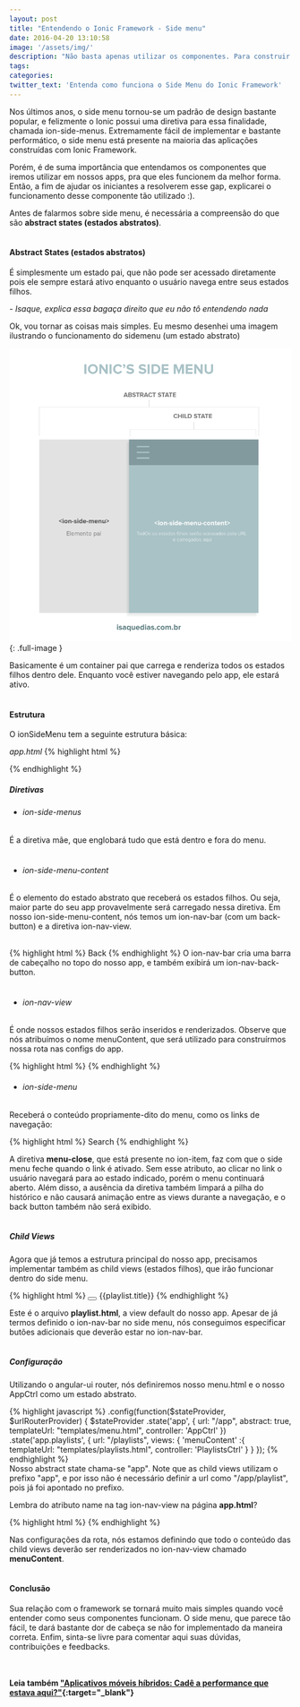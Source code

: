 ```yaml
---
layout: post
title: "Entendendo o Ionic Framework - Side menu"
date: 2016-04-20 13:10:58
image: '/assets/img/'
description: "Não basta apenas utilizar os componentes. Para construir apps ainda melhores, é necessário entender o funcionamento do framework que será usado."
tags: 
categories:
twitter_text: 'Entenda como funciona o Side Menu do Ionic Framework'
---
```


Nos últimos anos, o side menu tornou-se um padrão de design bastante popular, e felizmente o Ionic possui uma diretiva para essa finalidade, chamada ion-side-menus. Extremamente fácil de implementar e bastante performático, o side menu está presente na maioria das aplicações construídas com Ionic Framework.
<br>

Porém, é de suma importância que entendamos os componentes que iremos utilizar em nossos apps, pra que eles funcionem da melhor forma. Então, a fim de ajudar os iniciantes a resolverem esse gap, explicarei o funcionamento desse componente tão utilizado :).
<br>

Antes de falarmos sobre side menu, é necessária a compreensão do que são **abstract states (estados abstratos)**.
<br><br>

#### Abstract States (estados abstratos)
É simplesmente um estado pai, que não pode ser acessado diretamente pois ele sempre estará ativo enquanto o usuário navega entre seus estados filhos. 
<br>

*- Isaque, explica essa bagaça direito que eu não tô entendendo nada*
<br>

Ok, vou tornar as coisas mais simples. Eu mesmo desenhei uma imagem ilustrando o funcionamento do sidemenu (um estado abstrato)

![Layout do App](/assets/img/entendendo-o-ionic-framework-side-menu/sidemenu.png){: .full-image }
<br>

Basicamente é um container pai que carrega e renderiza todos os estados filhos dentro dele. Enquanto você estiver navegando pelo app, ele estará ativo. 
<br>
<br>

#### Estrutura
O ionSideMenu tem a seguinte estrutura básica: 

*app.html*
{% highlight html %}

<ion-side-menus>
  
  <!-- Main content -->
  <ion-side-menu-content>
    <ion-nav-bar></ion-nav-bar>
    <ion-nav-view></ion-nav-view> 
  </ion-side-menu-content>
    
  <!-- Left Side Menu -->
  <ion-side-menu side="left">
    
  </ion-side-menu>
</ion-side-menus>
{% endhighlight %}
<br>

##### Diretivas 

* ###### ion-side-menus
É a diretiva mãe, que englobará tudo que está dentro e fora do menu.
<br>
<br>

* 	###### ion-side-menu-content 
É o elemento do estado abstrato que receberá os estados filhos. Ou seja, maior parte do seu app provavelmente será carregado nessa diretiva. Em nosso ion-side-menu-content, nós temos um ion-nav-bar (com um back-button) e a diretiva ion-nav-view.
<br><br>

{% highlight html %}
<ion-side-menu-content>
    <ion-nav-bar class="bar-stable nav-title-slide-ios7">
      <ion-nav-back-button class="button-clear"><i class="icon ion-ios7-arrow-back"></i> Back</ion-nav-back-button>
    </ion-nav-bar>
    <ion-nav-view name="menuContent" animation="slide-left-right"></ion-nav-view>
</ion-side-menu-content>
{% endhighlight %}
O ion-nav-bar cria uma barra de cabeçalho no topo do nosso app, e também exibirá um ion-nav-back-button.
<br>
<br>

* ###### ion-nav-view
É onde nossos estados filhos serão inseridos e renderizados. Observe que nós  atribuímos o nome menuContent, que será utilizado para construírmos nossa rota nas configs do app. 
<br>

{% highlight html %}
<ion-nav-view name="menuContent"></ion-nav-view>
{% endhighlight %}
<br>

* ###### ion-side-menu 
Receberá o conteúdo propriamente-dito do menu, como os links de navegação:
<br>

{% highlight html %}
<ion-item menu-close href="#/app/search">
  Search
</ion-item>
{% endhighlight %}

A diretiva **menu-close**, que está presente no ion-item, faz com que o side menu feche quando o link é ativado. Sem esse atributo, ao clicar no link o usuário navegará para ao estado indicado, porém o menu continuará aberto. Além disso, a ausência da diretiva também limpará a pilha do histórico e não causará animação entre as views durante a navegação, e o back button também não será exibido.
<br>
<br>

##### Child Views
Agora que já temos a estrutura principal do nosso app, precisamos implementar também as child views (estados filhos), que irão funcionar dentro do side menu.

{% highlight html %}
<ion-view title="Playlists">
  <ion-nav-buttons side="left">
    <button menu-toggle="left" class="button button-icon icon ion-navicon"></button>
  </ion-nav-buttons>
  <ion-content class="has-header">
    <ion-list>
      <ion-item ng-repeat="playlist in playlists" href="#/app/playlists/{{playlist.id}}">
        {{playlist.title}}
      </ion-item>
    </ion-list>
  </ion-content>
</ion-view>
{% endhighlight %}

Este é o arquivo **playlist.html**, a view default do nosso app. Apesar de já termos definido o ion-nav-bar no side menu, nós conseguimos especificar butões adicionais que deverão estar no ion-nav-bar. 
<br>
<br>

##### Configuração

Utilizando o angular-ui router, nós definiremos nosso menu.html e o nosso AppCtrl como um estado abstrato.

{% highlight javascript %}
.config(function($stateProvider, $urlRouterProvider) {
  $stateProvider
    .state('app', {
      url: "/app",
      abstract: true,
      templateUrl: "templates/menu.html",
      controller: 'AppCtrl'
    })
  .state('app.playlists', {
      url: "/playlists",
      views: {
        'menuContent' :{
          templateUrl: "templates/playlists.html",
          controller: 'PlaylistsCtrl'
        }
      }
    });
{% endhighlight %}
<br>
Nosso abstract state chama-se "app". Note que as child views utilizam o prefixo "app", e por isso não é necessário definir a url como "/app/playlist", pois já foi apontado no prefixo.

Lembra do atributo name na tag ion-nav-view na página **app.html**?

{% highlight html %}
<ion-nav-view name="menuContent" animation="slide-left-right"></ion-nav-view>
{% endhighlight %}

Nas configurações da rota, nós estamos definindo que todo o conteúdo das child views deverão ser renderizados no ion-nav-view chamado **menuContent**. 
<br>
<br>

#### Conclusão
Sua relação com o framework se tornará muito mais simples quando você entender como seus componentes funcionam. O side menu, que parece tão fácil, te dará bastante dor de cabeça se não for implementado da maneira correta. Enfim, sinta-se livre para comentar aqui suas dúvidas, contribuições e feedbacks.
<br>
<br>
<br>

**Leia também ["Aplicativos móveis híbridos: Cadê a performance que estava aqui?"](../aplicativos-moveis-hibridos-cade-a-perfomance-que-estava-aqui/){:target="_blank"}**
<br>